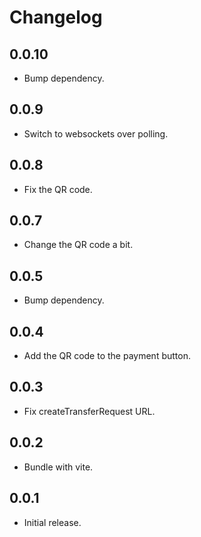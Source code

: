 # Changelog

## 0.0.10

- Bump dependency.

## 0.0.9

- Switch to websockets over polling.

## 0.0.8

- Fix the QR code.

## 0.0.7

- Change the QR code a bit.

## 0.0.5

- Bump dependency.

## 0.0.4

- Add the QR code to the payment button.

## 0.0.3

- Fix createTransferRequest URL.

## 0.0.2

- Bundle with vite.

## 0.0.1

- Initial release.
